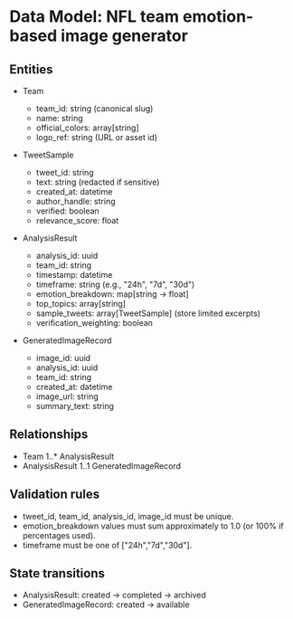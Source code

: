 # Data Model: NFL team emotion-based image generator

Entities
--------

- Team
  - team_id: string (canonical slug)
  - name: string
  - official_colors: array[string]
  - logo_ref: string (URL or asset id)

- TweetSample
  - tweet_id: string
  - text: string (redacted if sensitive)
  - created_at: datetime
  - author_handle: string
  - verified: boolean
  - relevance_score: float

- AnalysisResult
  - analysis_id: uuid
  - team_id: string
  - timestamp: datetime
  - timeframe: string (e.g., "24h", "7d", "30d")
  - emotion_breakdown: map[string -> float]
  - top_topics: array[string]
  - sample_tweets: array[TweetSample] (store limited excerpts)
  - verification_weighting: boolean

- GeneratedImageRecord
  - image_id: uuid
  - analysis_id: uuid
  - team_id: string
  - created_at: datetime
  - image_url: string
  - summary_text: string

Relationships
-------------
- Team 1..* AnalysisResult
- AnalysisResult 1..1 GeneratedImageRecord

Validation rules
----------------
- tweet_id, team_id, analysis_id, image_id must be unique.
- emotion_breakdown values must sum approximately to 1.0 (or 100% if percentages used).
- timeframe must be one of ["24h","7d","30d"].

State transitions
-----------------
- AnalysisResult: created -> completed -> archived
- GeneratedImageRecord: created -> available
